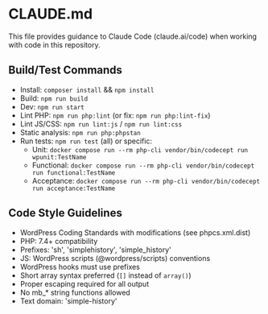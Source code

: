 # CLAUDE.md

This file provides guidance to Claude Code (claude.ai/code) when working with code in this repository.

## Build/Test Commands
- Install: `composer install` && `npm install`
- Build: `npm run build`
- Dev: `npm run start` 
- Lint PHP: `npm run php:lint` (or fix: `npm run php:lint-fix`)
- Lint JS/CSS: `npm run lint:js` / `npm run lint:css`
- Static analysis: `npm run php:phpstan`
- Run tests: `npm run test` (all) or specific:
  - Unit: `docker compose run --rm php-cli vendor/bin/codecept run wpunit:TestName`
  - Functional: `docker compose run --rm php-cli vendor/bin/codecept run functional:TestName`
  - Acceptance: `docker compose run --rm php-cli vendor/bin/codecept run acceptance:TestName`

## Code Style Guidelines
- WordPress Coding Standards with modifications (see phpcs.xml.dist)
- PHP: 7.4+ compatibility
- Prefixes: 'sh', 'simplehistory', 'simple_history'
- JS: WordPress scripts (@wordpress/scripts) conventions
- WordPress hooks must use prefixes
- Short array syntax preferred (`[]` instead of `array()`)
- Proper escaping required for all output
- No mb_* string functions allowed
- Text domain: 'simple-history'
